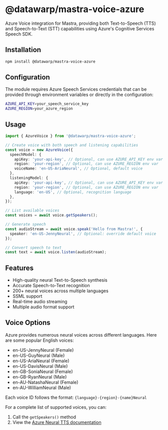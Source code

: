 # @datawarp/mastra-voice-azure

Azure Voice integration for Mastra, providing both Text-to-Speech (TTS) and Speech-to-Text (STT) capabilities using Azure's Cognitive Services Speech SDK.

## Installation

```bash
npm install @datawarp/mastra-voice-azure
```

## Configuration

The module requires Azure Speech Services credentials that can be provided through environment variables or directly in the configuration:

```bash
AZURE_API_KEY=your_speech_service_key
AZURE_REGION=your_azure_region
```

## Usage

```typescript
import { AzureVoice } from '@datawarp/mastra-voice-azure';

// Create voice with both speech and listening capabilities
const voice = new AzureVoice({
  speechModel: {
    apiKey: 'your-api-key', // Optional, can use AZURE_API_KEY env var
    region: 'your-region', // Optional, can use AZURE_REGION env var
    voiceName: 'en-US-AriaNeural', // Optional, default voice
  },
  listeningModel: {
    apiKey: 'your-api-key', // Optional, can use AZURE_API_KEY env var
    region: 'your-region', // Optional, can use AZURE_REGION env var
    language: 'en-US', // Optional, recognition language
  },
});

// List available voices
const voices = await voice.getSpeakers();

// Generate speech
const audioStream = await voice.speak('Hello from Mastra!', {
  speaker: 'en-US-JennyNeural', // Optional: override default voice
});

// Convert speech to text
const text = await voice.listen(audioStream);
```

## Features

- High-quality neural Text-to-Speech synthesis
- Accurate Speech-to-Text recognition
- 200+ neural voices across multiple languages
- SSML support
- Real-time audio streaming
- Multiple audio format support

## Voice Options

Azure provides numerous neural voices across different languages. Here are some popular English voices:

- en-US-JennyNeural (Female)
- en-US-GuyNeural (Male)
- en-US-AriaNeural (Female)
- en-US-DavisNeural (Male)
- en-GB-SoniaNeural (Female)
- en-GB-RyanNeural (Male)
- en-AU-NatashaNeural (Female)
- en-AU-WilliamNeural (Male)

Each voice ID follows the format: `{language}-{region}-{name}Neural`

For a complete list of supported voices, you can:

1. Call the `getSpeakers()` method
2. View the [Azure Neural TTS documentation](https://learn.microsoft.com/en-us/azure/cognitive-services/speech-service/language-support?tabs=tts)

